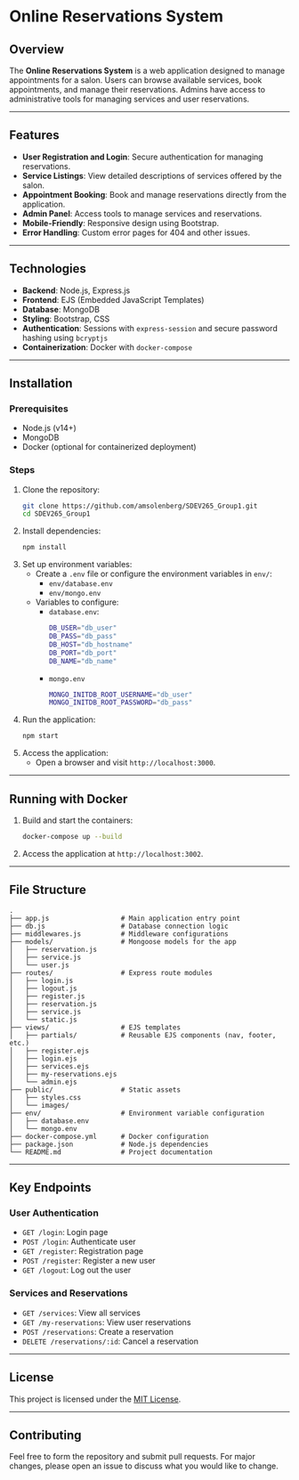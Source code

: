 # Online Reservations System

## Overview

The **Online Reservations System** is a web application designed to manage appointments for a salon. Users can browse available services, book appointments, and manage their reservations. Admins have access to administrative tools for managing services and user reservations.

---

## Features

- **User Registration and Login**: Secure authentication for managing reservations.
- **Service Listings**: View detailed descriptions of services offered by the salon.
- **Appointment Booking**: Book and manage reservations directly from the application.
- **Admin Panel**: Access tools to manage services and reservations.
- **Mobile-Friendly**: Responsive design using Bootstrap.
- **Error Handling**: Custom error pages for 404 and other issues.

---

## Technologies

- **Backend**: Node.js, Express.js
- **Frontend**: EJS (Embedded JavaScript Templates)
- **Database**: MongoDB
- **Styling**: Bootstrap, CSS
- **Authentication**: Sessions with `express-session` and secure password hashing using `bcryptjs`
- **Containerization**: Docker with `docker-compose`

---

## Installation

### Prerequisites

- Node.js (v14+)
- MongoDB
- Docker (optional for containerized deployment)

### Steps

1. Clone the repository:
   ```bash
   git clone https://github.com/amsolenberg/SDEV265_Group1.git
   cd SDEV265_Group1
   ```
2. Install dependencies:
   ```bash
   npm install
   ```
3. Set up environment variables:
    - Create a `.env` file or configure the environment variables in `env/`:
        - `env/database.env`
        - `env/mongo.env`
    - Variables to configure:
        - `database.env`:
            ```bash
            DB_USER="db_user"
            DB_PASS="db_pass"
            DB_HOST="db_hostname"
            DB_PORT="db_port"
            DB_NAME="db_name"
            ```
        - `mongo.env`
            ```bash
            MONGO_INITDB_ROOT_USERNAME="db_user"
            MONGO_INITDB_ROOT_PASSWORD="db_pass"
            ```
4. Run the application:
    ```bash
    npm start
    ```
5. Access the application:
    - Open a browser and visit `http://localhost:3000`.

---

## Running with Docker

1. Build and start the containers:
    ```bash
    docker-compose up --build
    ```
2. Access the application at `http://localhost:3002`.

---

## File Structure

```
.
├── app.js                  # Main application entry point
├── db.js                   # Database connection logic
├── middlewares.js          # Middleware configurations
├── models/                 # Mongoose models for the app
│   ├── reservation.js
│   ├── service.js
│   └── user.js
├── routes/                 # Express route modules
│   ├── login.js
│   ├── logout.js
│   ├── register.js
│   ├── reservation.js
│   ├── service.js
│   └── static.js
├── views/                  # EJS templates
│   ├── partials/           # Reusable EJS components (nav, footer, etc.)
│   ├── register.ejs
│   ├── login.ejs
│   ├── services.ejs
│   ├── my-reservations.ejs
│   └── admin.ejs
├── public/                 # Static assets
│   ├── styles.css
│   └── images/
├── env/                    # Environment variable configuration
│   ├── database.env
│   └── mongo.env
├── docker-compose.yml      # Docker configuration
├── package.json            # Node.js dependencies
└── README.md               # Project documentation
```

---

## Key Endpoints

### User Authentication
- `GET /login`: Login page
- `POST /login`: Authenticate user
- `GET /register`: Registration page
- `POST /register`: Register a new user
- `GET /logout`: Log out the user

### Services and Reservations
- `GET /services`: View all services
- `GET /my-reservations`: View user reservations
- `POST /reservations`: Create a reservation
- `DELETE /reservations/:id`: Cancel a reservation

---

## License

This project is licensed under the [MIT License](LICENSE).

---

## Contributing

Feel free to form the repository and submit pull requests. For major changes, please open an issue to discuss what you would like to change.